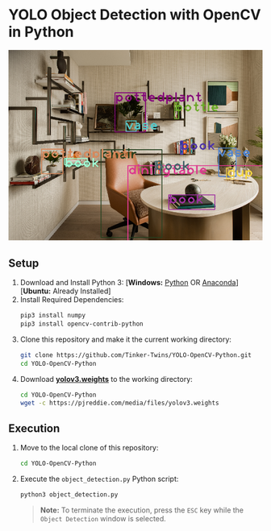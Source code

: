 # YOLO Object Detection with OpenCV in Python

![YOLO-OpenCV-Python](result.png)

## Setup
1. Download and Install Python 3: [**Windows:** [Python](https://www.python.org/downloads) OR [Anaconda](https://www.anaconda.com/download)] [**Ubuntu:** Already Installed]
2. Install Required Dependencies:
   ```bash
   pip3 install numpy
   pip3 install opencv-contrib-python
   ```
3. Clone this repository and make it the current working directory:
   ```bash
   git clone https://github.com/Tinker-Twins/YOLO-OpenCV-Python.git
   cd YOLO-OpenCV-Python
   ```
4. Download [**yolov3.weights**](https://pjreddie.com/media/files/yolov3.weights) to the working directory:
   ```bash
   cd YOLO-OpenCV-Python
   wget -c https://pjreddie.com/media/files/yolov3.weights
   ```

## Execution
1. Move to the local clone of this repository:
   ```bash
   cd YOLO-OpenCV-Python
   ```
2. Execute the `object_detection.py` Python script:
   ```bash
   python3 object_detection.py
   ```
   > **Note:** To terminate the execution, press the `ESC` key while the `Object Detection` window is selected.
